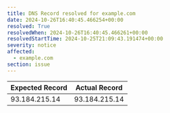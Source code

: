 ```yaml
---
title: DNS Record resolved for example.com
date: 2024-10-26T16:40:45.466254+00:00
resolved: True
resolvedWhen: 2024-10-26T16:40:45.466261+00:00
resolvedStartTime: 2024-10-25T21:09:43.191474+00:00
severity: notice
affected:
  - example.com
section: issue
---
```


| Expected Record  | Actual Record  |
|------------------|----------------|
| 93.184.215.14 | 93.184.215.14 |

